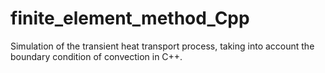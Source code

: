# finite_element_method_Cpp
Simulation of the transient heat transport process, taking into account the boundary condition of convection in C++.
